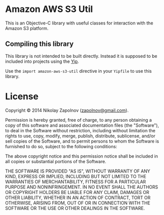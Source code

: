 
Amazon AWS S3 Util
==================

This is an Objective-C library with useful classes for interaction with the
Amazon S3 platform.

Compiling this library
----------------------

This library is not intended to be built directly. Instead it is supposed
to be included into projects using the [Yip](https://github.com/yiptool/yip.git).

Use the `import amazon-aws-s3-util` directive in your `Yipfile` to use this library.

License
=======

Copyright © 2014 Nikolay Zapolnov (zapolnov@gmail.com).

Permission is hereby granted, free of charge, to any person obtaining a copy
of this software and associated documentation files (the "Software"), to deal
in the Software without restriction, including without limitation the rights
to use, copy, modify, merge, publish, distribute, sublicense, and/or sell
copies of the Software, and to permit persons to whom the Software is
furnished to do so, subject to the following conditions:

The above copyright notice and this permission notice shall be included in
all copies or substantial portions of the Software.

THE SOFTWARE IS PROVIDED "AS IS", WITHOUT WARRANTY OF ANY KIND, EXPRESS OR
IMPLIED, INCLUDING BUT NOT LIMITED TO THE WARRANTIES OF MERCHANTABILITY,
FITNESS FOR A PARTICULAR PURPOSE AND NONINFRINGEMENT. IN NO EVENT SHALL THE
AUTHORS OR COPYRIGHT HOLDERS BE LIABLE FOR ANY CLAIM, DAMAGES OR OTHER
LIABILITY, WHETHER IN AN ACTION OF CONTRACT, TORT OR OTHERWISE, ARISING FROM,
OUT OF OR IN CONNECTION WITH THE SOFTWARE OR THE USE OR OTHER DEALINGS IN
THE SOFTWARE.
